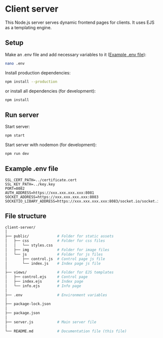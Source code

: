# Client server

This Node.js server serves dynamic frontend pages for clients. It uses EJS as a templating engine.

## Setup

Make an .env file and add necessary variables to it ([Example .env file](#example-env-file)):

```bash
nano .env
```

Install production dependencies:

```bash
npm install --production
```

or install all dependencies (for development):

```bash
npm install
```

## Run server

Start server:

```bash
npm start
```

Start server with nodemon (for development):

```bash
npm run dev
```

## Example .env file

```
SSL_CERT_PATH=../certificate.cert
SSL_KEY_PATH=../key.key
PORT=8082
AUTH_ADDRESS=https://xxx.xxx.xxx.xxx:8081
SOCKET_ADDRESS=https://xxx.xxx.xxx.xxx:8083
SOCKETIO_LIBARY_ADDRESS=https://xxx.xxx.xxx.xxx:8083/socket.io/socket.io.js
```

## File structure

```bash
client-server/
│
├── public/             # Folder for static assets
│   ├── css             # Folder for css files
│   │   └── styles.css
│   ├── img             # Folder for image files
│   └── js              # Folder for js files
│       ├── control.js  # Control page js file
│       └── index.js    # Index page js file
│
├── views/              # Folder for EJS templates
│   ├── control.ejs     # Control page
│   ├── index.ejs       # Index page
│   └── info.ejs        # Info page
│
├── .env                # Environment variables
│
├── package-lock.json
│
├── package.json
│
├── server.js           # Main server file
│
└── README.md           # Documentation file (this file)
```

